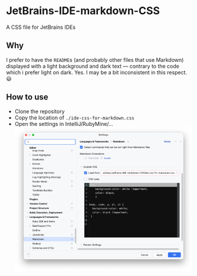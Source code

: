 # JetBrains-IDE-markdown-CSS

A CSS file for JetBrains IDEs

## Why

I prefer to have the `README`s (and probably other files that use Markdown) displayed with a
light background and dark text — contrary to the code which i prefer light on dark.
Yes. I may be a bit inconsistent in this respect. 😃

## How to use

* Clone the repository
* Copy the location of `./ide-css-for-markdown.css`
* Open the settings in IntelliJ/RubyMine/…
  ![Die IDE settings dialog that show the settings for 'Markdown' in 'Languages & Frameworks' -> 'Markdown'. The checkbox labelled 'Load from' is checked and the text field contains the CSS file in this repository](./settings-dialog-in-IDE.png)
